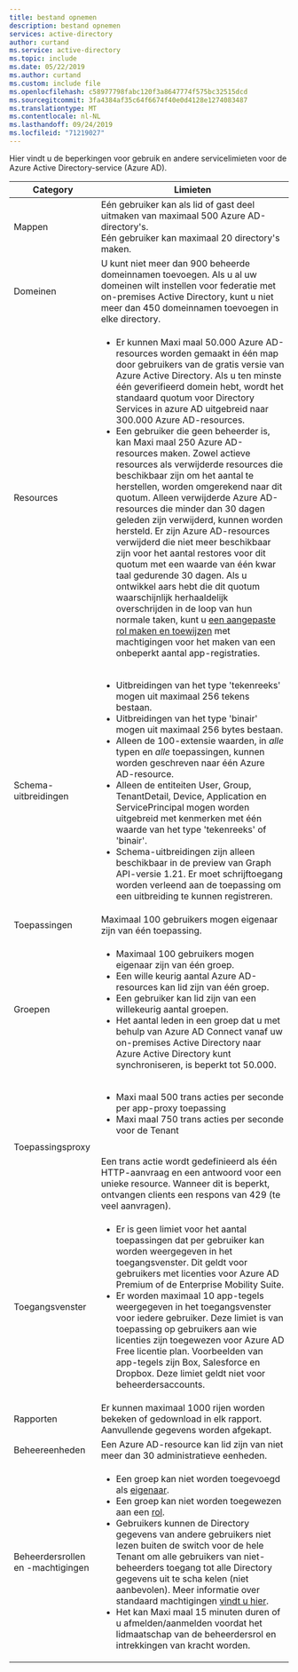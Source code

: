 ```yaml
---
title: bestand opnemen
description: bestand opnemen
services: active-directory
author: curtand
ms.service: active-directory
ms.topic: include
ms.date: 05/22/2019
ms.author: curtand
ms.custom: include file
ms.openlocfilehash: c58977798fabc120f3a8647774f575bc32515dcd
ms.sourcegitcommit: 3fa4384af35c64f6674f40e0d4128e1274083487
ms.translationtype: MT
ms.contentlocale: nl-NL
ms.lasthandoff: 09/24/2019
ms.locfileid: "71219027"
---
```

Hier vindt u de beperkingen voor gebruik en andere servicelimieten voor de Azure Active Directory-service (Azure AD).

| Category | Limieten |
| --- | --- |
| Mappen | Eén gebruiker kan als lid of gast deel uitmaken van maximaal 500 Azure AD-directory's.<br/>Eén gebruiker kan maximaal 20 directory's maken. |
| Domeinen | U kunt niet meer dan 900 beheerde domeinnamen toevoegen. Als u al uw domeinen wilt instellen voor federatie met on-premises Active Directory, kunt u niet meer dan 450 domeinnamen toevoegen in elke directory. |
|Resources |<ul><li>Er kunnen Maxi maal 50.000 Azure AD-resources worden gemaakt in één map door gebruikers van de gratis versie van Azure Active Directory. Als u ten minste één geverifieerd domein hebt, wordt het standaard quotum voor Directory Services in azure AD uitgebreid naar 300.000 Azure AD-resources. </li><li>Een gebruiker die geen beheerder is, kan Maxi maal 250 Azure AD-resources maken. Zowel actieve resources als verwijderde resources die beschikbaar zijn om het aantal te herstellen, worden omgerekend naar dit quotum. Alleen verwijderde Azure AD-resources die minder dan 30 dagen geleden zijn verwijderd, kunnen worden hersteld. Er zijn Azure AD-resources verwijderd die niet meer beschikbaar zijn voor het aantal restores voor dit quotum met een waarde van één kwar taal gedurende 30 dagen. Als u ontwikkel aars hebt die dit quotum waarschijnlijk herhaaldelijk overschrijden in de loop van hun normale taken, kunt u [een aangepaste rol maken en toewijzen](../articles/active-directory/users-groups-roles/roles-quickstart-app-registration-limits.md) met machtigingen voor het maken van een onbeperkt aantal app-registraties.</li></ul> |
| Schema-uitbreidingen |<ul><li>Uitbreidingen van het type 'tekenreeks' mogen uit maximaal 256 tekens bestaan. </li><li>Uitbreidingen van het type 'binair' mogen uit maximaal 256 bytes bestaan.</li><li>Alleen de 100-extensie waarden, in *alle* typen en *alle* toepassingen, kunnen worden geschreven naar één Azure AD-resource.</li><li>Alleen de entiteiten User, Group, TenantDetail, Device, Application en ServicePrincipal mogen worden uitgebreid met kenmerken met één waarde van het type 'tekenreeks' of 'binair'.</li><li>Schema-uitbreidingen zijn alleen beschikbaar in de preview van Graph API-versie 1.21. Er moet schrijftoegang worden verleend aan de toepassing om een uitbreiding te kunnen registreren.</li></ul> |
| Toepassingen |Maximaal 100 gebruikers mogen eigenaar zijn van één toepassing. |
| Groepen |<ul><li>Maximaal 100 gebruikers mogen eigenaar zijn van één groep.</li><li>Een wille keurig aantal Azure AD-resources kan lid zijn van één groep.</li><li>Een gebruiker kan lid zijn van een willekeurig aantal groepen.</li><li>Het aantal leden in een groep dat u met behulp van Azure AD Connect vanaf uw on-premises Active Directory naar Azure Active Directory kunt synchroniseren, is beperkt tot 50.000.</li></ul> |
| Toepassingsproxy | <ul><li>Maxi maal 500 trans acties per seconde per app-proxy toepassing</li><li>Maxi maal 750 trans acties per seconde voor de Tenant</li></ul><br/>Een trans actie wordt gedefinieerd als één HTTP-aanvraag en een antwoord voor een unieke resource. Wanneer dit is beperkt, ontvangen clients een respons van 429 (te veel aanvragen). |
| Toegangsvenster |<ul><li>Er is geen limiet voor het aantal toepassingen dat per gebruiker kan worden weergegeven in het toegangsvenster. Dit geldt voor gebruikers met licenties voor Azure AD Premium of de Enterprise Mobility Suite.</li><li>Er worden maximaal 10 app-tegels weergegeven in het toegangsvenster voor iedere gebruiker. Deze limiet is van toepassing op gebruikers aan wie licenties zijn toegewezen voor Azure AD Free licentie plan. Voorbeelden van app-tegels zijn Box, Salesforce en Dropbox. Deze limiet geldt niet voor beheerdersaccounts.</li></ul> |
| Rapporten | Er kunnen maximaal 1000 rijen worden bekeken of gedownload in elk rapport. Aanvullende gegevens worden afgekapt. |
| Beheereenheden | Een Azure AD-resource kan lid zijn van niet meer dan 30 administratieve eenheden. |
| Beheerdersrollen en -machtigingen | <ul><li>Een groep kan niet worden toegevoegd als [eigenaar](https://docs.microsoft.com/azure/active-directory/fundamentals/users-default-permissions?context=azure/active-directory/users-groups-roles/context/ugr-context#object-ownership).</li><li>Een groep kan niet worden toegewezen aan een [rol](https://docs.microsoft.com/azure/active-directory/users-groups-roles/directory-assign-admin-roles).</li><li>Gebruikers kunnen de Directory gegevens van andere gebruikers niet lezen buiten de switch voor de hele Tenant om alle gebruikers van niet-beheerders toegang tot alle Directory gegevens uit te scha kelen (niet aanbevolen). Meer informatie over standaard machtigingen [vindt u hier](https://docs.microsoft.com/azure/active-directory/fundamentals/users-default-permissions?context=azure/active-directory/users-groups-roles/context/ugr-context#to-restrict-the-default-permissions-for-member-users).</li><li>Het kan Maxi maal 15 minuten duren of u afmelden/aanmelden voordat het lidmaatschap van de beheerdersrol en intrekkingen van kracht worden.</li></ul> |

